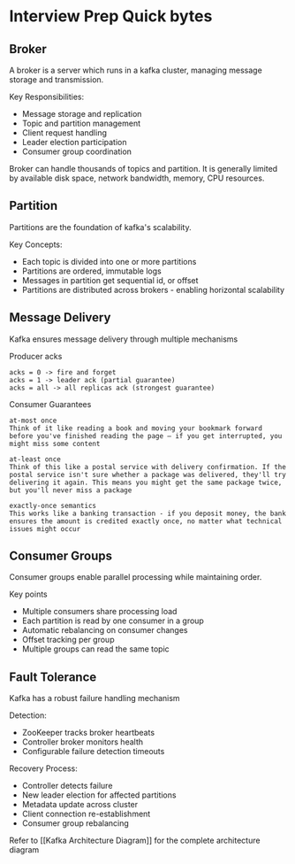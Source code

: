 # Interview Prep Quick bytes

## Broker

A broker is a server which runs in a kafka cluster, managing message storage and transmission.

Key Responsibilities:
- Message storage and replication
- Topic and partition management
- Client request handling
- Leader election participation
- Consumer group coordination

Broker can handle thousands of topics and partition. It is generally limited by available disk space, network bandwidth, memory, CPU resources.

## Partition

Partitions are the foundation of kafka's scalability.

Key Concepts:
- Each topic is divided into one or more partitions
- Partitions are ordered, immutable logs
- Messages in partition get sequential id, or offset
- Partitions are distributed across brokers - enabling horizontal scalability

## Message Delivery

Kafka ensures message delivery through multiple mechanisms

Producer acks

```
acks = 0 -> fire and forget
acks = 1 -> leader ack (partial guarantee)
acks = all -> all replicas ack (strongest guarantee)
```

Consumer Guarantees

```
at-most once
Think of it like reading a book and moving your bookmark forward before you've finished reading the page – if you get interrupted, you might miss some content

at-least once
Think of this like a postal service with delivery confirmation. If the postal service isn't sure whether a package was delivered, they'll try delivering it again. This means you might get the same package twice, but you'll never miss a package

exactly-once semantics
This works like a banking transaction - if you deposit money, the bank ensures the amount is credited exactly once, no matter what technical issues might occur
```

## Consumer Groups

Consumer groups enable parallel processing while maintaining order.

Key points
- Multiple consumers share processing load
- Each partition is read by one consumer in a group
- Automatic rebalancing on consumer changes
- Offset tracking per group
- Multiple groups can read the same topic

## Fault Tolerance

Kafka has a robust failure handling mechanism

Detection:
- ZooKeeper tracks broker heartbeats
- Controller broker monitors health
- Configurable failure detection timeouts

Recovery Process:
- Controller detects failure
- New leader election for affected partitions
- Metadata update across cluster
- Client connection re-establishment
- Consumer group rebalancing


Refer to [[Kafka Architecture Diagram]] for the complete architecture diagram
